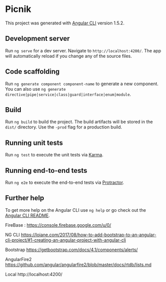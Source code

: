 # Picnik

This project was generated with [Angular CLI](https://github.com/angular/angular-cli) version 1.5.2.

## Development server

Run `ng serve` for a dev server. Navigate to `http://localhost:4200/`. The app will automatically reload if you change any of the source files.

## Code scaffolding

Run `ng generate component component-name` to generate a new component. You can also use `ng generate directive|pipe|service|class|guard|interface|enum|module`.

## Build

Run `ng build` to build the project. The build artifacts will be stored in the `dist/` directory. Use the `-prod` flag for a production build.

## Running unit tests

Run `ng test` to execute the unit tests via [Karma](https://karma-runner.github.io).

## Running end-to-end tests

Run `ng e2e` to execute the end-to-end tests via [Protractor](http://www.protractortest.org/).

## Further help

To get more help on the Angular CLI use `ng help` or go check out the [Angular CLI README](https://github.com/angular/angular-cli/blob/master/README.md).


FireBase : https://console.firebase.google.com/u/0/

NG CLI
https://loiane.com/2017/08/how-to-add-bootstrap-to-an-angular-cli-project/#1-creating-an-angular-project-with-angular-cli

Bootstrap 
https://getbootstrap.com/docs/4.1/components/alerts/

AngularFire2 
https://github.com/angular/angularfire2/blob/master/docs/rtdb/lists.md

Local
http://localhost:4200/